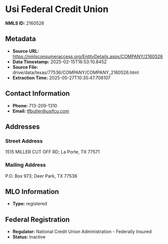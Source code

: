 # Usi Federal Credit Union

**NMLS ID:** 2160526

## Metadata
- **Source URL:** https://nmlsconsumeraccess.org/EntityDetails.aspx/COMPANY/2160526
- **Data Timestamp:** 2025-02-15T16:53:10.845Z
- **Source File:** drive/data/texas/77536/COMPANY/COMPANY_2160526.html
- **Extraction Time:** 2025-05-27T10:35:47.706107

## Contact Information
- **Phone:** 713-209-1310
- **Email:** tfbutler@usifcu.com

## Addresses
### Street Address
1515 MILLER CUT OFF RD; La Porte, TX 77571

### Mailing Address
P.O. Box 973; Deer Park, TX 77536

## MLO Information
- **Type:** registered

## Federal Registration
- **Regulator:** National Credit Union Administration - Federally Insured
- **Status:** Inactive
